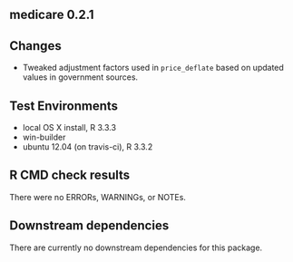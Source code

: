 ## medicare 0.2.1



## Changes
* Tweaked adjustment factors used in `price_deflate` based on updated values in government sources.

## Test Environments
* local OS X install, R 3.3.3
* win-builder
* ubuntu 12.04 (on travis-ci), R 3.3.2

## R CMD check results
There were no ERRORs, WARNINGs, or NOTEs.

## Downstream dependencies
There are currently no downstream dependencies for this package.